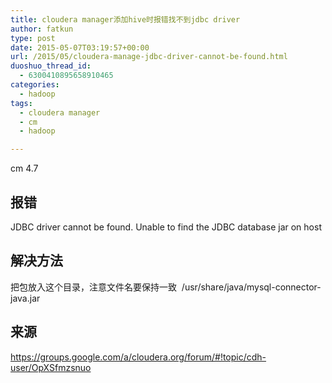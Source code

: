 ```yaml
---
title: cloudera manager添加hive时报错找不到jdbc driver
author: fatkun
type: post
date: 2015-05-07T03:19:57+00:00
url: /2015/05/cloudera-manage-jdbc-driver-cannot-be-found.html
duoshuo_thread_id:
  - 6300410895658910465
categories:
  - hadoop
tags:
  - cloudera manager
  - cm
  - hadoop

---
```

cm 4.7
## 报错

JDBC driver cannot be found. Unable to find the JDBC database jar on host
## 解决方法

把包放入这个目录，注意文件名要保持一致  /usr/share/java/mysql-<wbr />connector-java.jar
## 来源

<https://groups.google.com/a/cloudera.org/forum/#!topic/cdh-user/OpXSfmzsnuo>